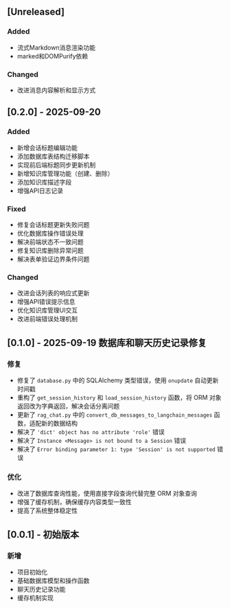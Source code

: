 ## [Unreleased]
### Added
- 流式Markdown消息渲染功能
- marked和DOMPurify依赖

### Changed
- 改进消息内容解析和显示方式

## [0.2.0] - 2025-09-20
### Added
- 新增会话标题编辑功能
- 添加数据库表结构迁移脚本
- 实现前后端标题同步更新机制
- 新增知识库管理功能（创建、删除）
- 添加知识库描述字段
- 增强API日志记录

### Fixed
- 修复会话标题更新失败问题
- 优化数据库操作错误处理
- 解决前端状态不一致问题
- 修复知识库删除异常问题
- 解决表单验证边界条件问题

### Changed
- 改进会话列表的响应式更新
- 增强API错误提示信息
- 优化知识库管理UI交互
- 改进前端错误处理机制



## [0.1.0] - 2025-09-19 数据库和聊天历史记录修复

### 修复
- 修复了 `database.py` 中的 SQLAlchemy 类型错误，使用 `onupdate` 自动更新时间戳
- 重构了 `get_session_history` 和 `load_session_history` 函数，将 ORM 对象返回改为字典返回，解决会话分离问题
- 更新了 `rag_chat.py` 中的 `convert_db_messages_to_langchain_messages` 函数，适配新的数据结构
- 解决了 `'dict' object has no attribute 'role'` 错误
- 解决了 `Instance <Message> is not bound to a Session` 错误
- 解决了 `Error binding parameter 1: type 'Session' is not supported` 错误

### 优化
- 改进了数据库查询性能，使用直接字段查询代替完整 ORM 对象查询
- 增强了缓存机制，确保缓存内容类型一致性
- 提高了系统整体稳定性


## [0.0.1] - 初始版本

### 新增
- 项目初始化
- 基础数据库模型和操作函数
- 聊天历史记录功能
- 缓存机制实现
